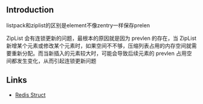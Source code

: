 ## Introduction


listpack和ziplist的区别是element不像zentry一样保存prelen

ZipList 会有连锁更新的问题，最根本的原因就是因为 prevlen 的存在，当 ZipList 新增某个元素或修改某个元素时，如果空间不不够，压缩列表占用的内存空间就需要重新分配。而当新插入的元素较大时，可能会导致后续元素的 prevlen 占用空间都发生变化，从而引起连锁更新问题



## Links

- [Redis Struct](/docs/CS/DB/Redis/struct.md?id=lists)